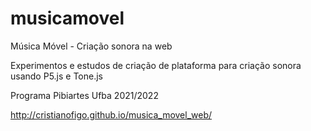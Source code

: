 musicamovel
===========

Música Móvel - Criação sonora na web

Experimentos e estudos de criação de plataforma para criação sonora usando P5.js e Tone.js

Programa Pibiartes Ufba 2021/2022

http://cristianofigo.github.io/musica_movel_web/
